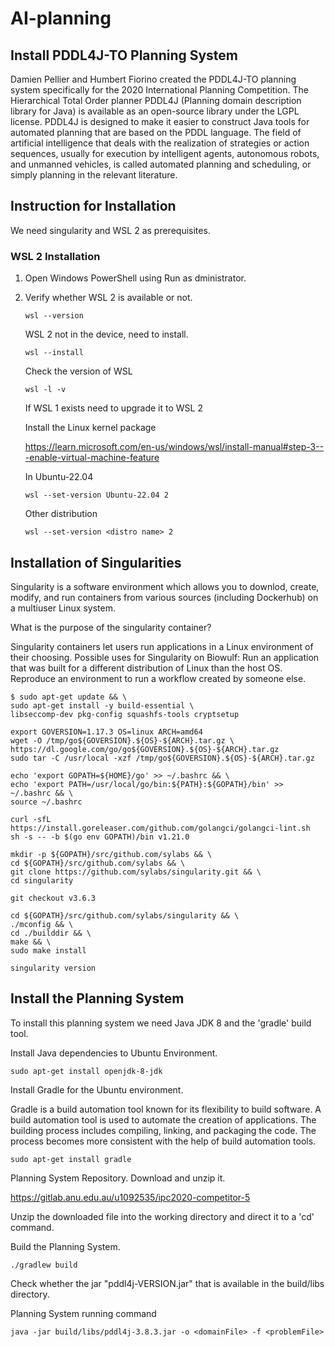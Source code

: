 # AI-planning

## Install PDDL4J-TO Planning System

Damien Pellier and Humbert Fiorino created the PDDL4J-TO planning system specifically for the 2020 International Planning Competition. 
The Hierarchical Total Order planner PDDL4J (Planning domain description library for Java) is available as an open-source library under the LGPL license. 
PDDL4J is designed to make it easier to construct Java tools for automated planning that are based on the PDDL language. 
The field of artificial intelligence that deals with the realization of strategies or action sequences, usually for execution by intelligent agents, autonomous robots, and unmanned vehicles, is called automated planning and scheduling, or simply planning in the relevant literature.

## Instruction for Installation
We need singularity and WSL 2 as prerequisites.

### WSL 2 Installation
1. Open Windows PowerShell using Run as dministrator.
2. Verify whether WSL 2 is available or not.
   ```
   wsl --version
   ```
   WSL 2 not in the device, need to install.
   ```
   wsl --install
   ```
   Check the version of WSL
   ```
   wsl -l -v
   ```
   
   If WSL 1 exists need to upgrade it to WSL 2

   Install the Linux kernel package
   
   https://learn.microsoft.com/en-us/windows/wsl/install-manual#step-3---enable-virtual-machine-feature

   In Ubuntu-22.04
   ```
   wsl --set-version Ubuntu-22.04 2
   ```
   Other distribution
   ```
   wsl --set-version <distro name> 2
   ```
## Installation of Singularities

Singularity is a software environment which allows you to downlod, create, modify, and run containers from various sources (including Dockerhub) on a multiuser Linux system.

What is the purpose of the singularity container?

Singularity containers let users run applications in a Linux environment of their choosing. Possible uses for Singularity on Biowulf: Run an application that was built for a different distribution of Linux than the host OS. Reproduce an environment to run a workflow created by someone else.

```
$ sudo apt-get update && \
sudo apt-get install -y build-essential \
libseccomp-dev pkg-config squashfs-tools cryptsetup

export GOVERSION=1.17.3 OS=linux ARCH=amd64
wget -O /tmp/go${GOVERSION}.${OS}-${ARCH}.tar.gz \
https://dl.google.com/go/go${GOVERSION}.${OS}-${ARCH}.tar.gz
sudo tar -C /usr/local -xzf /tmp/go${GOVERSION}.${OS}-${ARCH}.tar.gz

echo 'export GOPATH=${HOME}/go' >> ~/.bashrc && \
echo 'export PATH=/usr/local/go/bin:${PATH}:${GOPATH}/bin' >>
~/.bashrc && \
source ~/.bashrc

curl -sfL
https://install.goreleaser.com/github.com/golangci/golangci-lint.sh
sh -s -- -b $(go env GOPATH)/bin v1.21.0

mkdir -p ${GOPATH}/src/github.com/sylabs && \
cd ${GOPATH}/src/github.com/sylabs && \
git clone https://github.com/sylabs/singularity.git && \
cd singularity

git checkout v3.6.3

cd ${GOPATH}/src/github.com/sylabs/singularity && \
./mconfig && \
cd ./builddir && \
make && \
sudo make install

singularity version
```

## Install the Planning System
To install this planning system we need Java JDK 8 and the 'gradle' build tool.

Install Java dependencies to Ubuntu Environment.
```
sudo apt-get install openjdk-8-jdk
```
Install Gradle for the Ubuntu environment.

Gradle is a build automation tool known for its flexibility to build software. A build automation tool is used to automate the creation of applications. The building process includes compiling, linking, and packaging the code. The process becomes more consistent with the help of build automation tools.

```
sudo apt-get install gradle
```
Planning System Repository. Download and unzip it. 

https://gitlab.anu.edu.au/u1092535/ipc2020-competitor-5

Unzip the downloaded file into the working directory and direct it to a 'cd'
command.

Build the Planning System.

```
./gradlew build
```
Check whether the jar "pddl4j-VERSION.jar" that is available in the build/libs
directory.

Planning System running command
```
java -jar build/libs/pddl4j-3.8.3.jar -o <domainFile> -f <problemFile>
```






